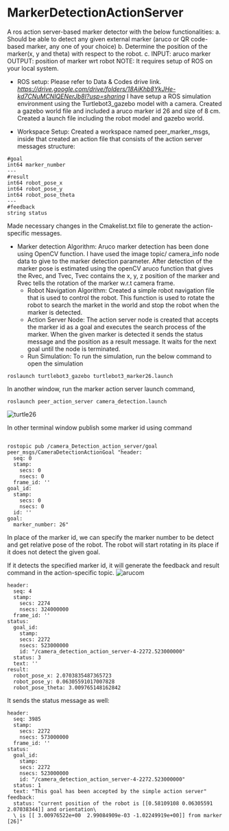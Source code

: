 # MarkerDetectionActionServer
A ros action server-based marker detector with the below functionalities:
a. Should be able to detect any given external marker (aruco or QR code-based marker, any one of your choice)
b. Determine the position of the marker(x, y and theta) with respect to the robot.
c. INPUT: aruco marker OUTPUT: position of marker wrt robot
NOTE: It requires setup of ROS on your local system.

* ROS setup: 
		Please refer to Data & Codes drive link. *https://drive.google.com/drive/folders/18AiKhb8YkJHe-kd7CNuMCNlQENerJb8I?usp=sharing*
  I have setup a ROS simulation environment using the Turtlebot3_gazebo model with a camera. 
  Created a gazebo world file and included a aruco marker id 26 and size of 8 cm. 
  Created a launch file including the robot model and gazebo world.

* Workspace Setup: 
Created a workspace named peer_marker_msgs, inside that created an action file that consists of the action server messages structure: 

```
#goal        
int64 marker_number
---
#result
int64 robot_pose_x
int64 robot_pose_y
int64 robot_pose_theta
---
#feedback
string status

```

Made necessary changes in the Cmakelist.txt file to generate the action-specific messages.

* Marker detection Algorithm:
Aruco marker detection has been done using OpenCV function. I have used the image topic/ camera_info node data to give to the marker detection parameter. 
After detection of the marker pose is estimated using the openCV aruco function that gives the Rvec, and Tvec, Tvec contains the x, y, z position of the marker and Rvec tells the rotation of the marker w.r.t camera frame. 
	* Robot Navigation Algorithm:
Created a simple robot navigation file that is used to control the robot. This function is used to rotate the robot to search the market in the world and stop the robot when the marker is detected. 
	* Action Server Node:
The action server node is created that accepts the marker id as a goal and executes the search process of the marker. When the given marker is detected it sends the status message and the position as a  result message. It waits for the next goal until the node is terminated. 
	* Run Simulation:
To run the simulation, run the below command to open the simulation

``` roslaunch turtlebot3_gazebo turtlebot3_marker26.launch ```

In another window, run the marker action server launch command, 

``` roslaunch peer_action_server camera_detection.launch ```

![turtle26](https://user-images.githubusercontent.com/58929684/174861498-c37664bb-f631-49ce-b3e7-4917b46701d5.png)

In other terminal window publish some marker id using command 
```

rostopic pub /camera_Detection_action_server/goal peer_msgs/CameraDetectionActionGoal "header:
  seq: 0
  stamp:
	secs: 0
	nsecs: 0
  frame_id: ''
goal_id:
  stamp:
	secs: 0
	nsecs: 0
  id: ''
goal:
  marker_number: 26"

```
In place of the marker id, we can specify the marker number to be detect and get relative pose of the robot.
The robot will start rotating in its place if it does not detect the given goal. 

If it detects the specified marker id, it will generate the feedback and result command in the action-specific topic.
![arucom](https://user-images.githubusercontent.com/58929684/174861990-f50330da-7054-4bd8-a6bb-d1ca40055a25.png)
```
header:
  seq: 4
  stamp:
	secs: 2274
	nsecs: 324000000
  frame_id: ''
status:
  goal_id:
	stamp:
  	secs: 2272
  	nsecs: 523000000
	id: "/camera_detection_action_server-4-2272.523000000"
  status: 3
  text: ''
result:
  robot_pose_x: 2.0703835487365723
  robot_pose_y: 0.06305591017007828
  robot_pose_theta: 3.009765148162842
```


It sends the status message as well:
```
header:
  seq: 3985
  stamp:
	secs: 2272
	nsecs: 573000000
  frame_id: ''
status:
  goal_id:
	stamp:
  	secs: 2272
  	nsecs: 523000000
	id: "/camera_detection_action_server-4-2272.523000000"
  status: 1
  text: "This goal has been accepted by the simple action server"
feedback:
  status: "current position of the robot is [[0.58109108 0.06305591 2.07038344]] and orientation\
  \ is [[ 3.00976522e+00  2.99084909e-03 -1.02249919e+00]] from marker [26]"

```






